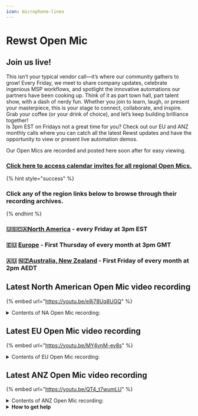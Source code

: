 ```yaml
---
icon: microphone-lines
---
```


# Rewst Open Mic

##

## **Join us live!**

This isn’t your typical vendor call—it’s where our community gathers to grow! Every Friday, we meet to share company updates, celebrate ingenious MSP workflows, and spotlight the innovative automations our partners have been cooking up. Think of it as part town hall, part talent show, with a dash of nerdy fun. Whether you join to learn, laugh, or present your masterpiece, this is your stage to connect, collaborate, and inspire. Grab your coffee (or your drink of choice), and let’s keep building brilliance together!\
Is 3pm EST on Fridays not a great time for you? Check out our EU and ANZ monthly calls where you can catch all the latest Rewst updates and have the opportunity to view or present live automation demos.

Our Open Mics are recorded and posted here soon after for easy viewing.&#x20;

### [Click here to access calendar invites for all regional Open Mics.](https://go.rew.st/open-mic?hs_preview=BFeQDWBI-187816500244)

{% hint style="success" %}
### Click any of the region links below to browse through their recording archives.
{% endhint %}

### 🇺🇸🇨🇦[North America](roc-open-mics-north-america/) - every Friday at 3pm EST

### 🇪🇺 [Europe](roc-open-mics-europe/) - First Thursday of every month at 3pm GMT

### 🇦🇺 🇳🇿[Australia, New Zealand](roc-open-mics-oceania/) - First Friday of every month at 2pm AEDT



## Latest North American Open Mic video recording

{% embed url="https://youtu.be/e8j78Uq8UGQ" %}

<details>

<summary>Contents of NA Open Mic recording:</summary>

* 🎤 Aharon kicked off the call with reminders, encouraged questions, and outlined upcoming maintenance windows.
* 💻 George set the Microsoft Teams-focused demo theme and handed off to Danial.
* 🔧 Danial shared the Rewst status page, upcoming Ninja integration webinar, and a sneak peek at AI features including Robo Rewsty.
* 📦 JP presented marketplace enhancements, licensing SKU updates, and offboarding bug fixes.
* 📘 Clea highlighted certification achievements, announced shorter Foundations and upcoming Clean Automation courses, and new documentation.
* 🌐 George covered community events (Ninja webinar, Flow conference) and launched Ben Climber’s weekly tips segment.
* 💡 Ben Climber demonstrated best practices for trigger criteria in Rewst workflows.
* 🤖 Danial, Chris Arnot, and Jonathan Bramley showcased partner demos on Teams bot meeting scheduling, courier request automation, and GraphQL-based future workflow scheduling.
* 🔔 Aharon closed the session with community sharing reminders and next week’s call details.

</details>

## Latest EU Open Mic video recording

{% embed url="https://youtu.be/MY4vnM-ev8s" %}

<details>

<summary>Contents of EU Open Mic recording:</summary>

* 🟢 George welcomes everyone to the Rewst EU Open Mic, kicking off our monthly update and community collaboration space.
* 📊 Danial presented June’s product highlights including the dashboard workflow table, forms options filters, enhanced workflow result filtering, marketplace redesign, new integrations, and previewed RoboRewsty AI functionality.
* 🛒 JP detailed several new and refactored crates released in June with improved supportability, including Windows Patch Deployer, security integrations, and expanded automated unit testing.
* 🎓 Clea encouraged attendees to leverage Cluck University courses this summer, announced deprecation of seven micro courses, and highlighted process engineering and automation basics offerings.
* 🎉 George shared upcoming Flow 2026 early bird pricing, NinjaOne webinar, Discord channels, community creation videos, and business leaders focus groups .
* 🔗 Gareth demonstrated a two-way integration between ClickUp and Rewst workflows and tickets, showcasing task creation, updates, and synchronization with ClickUp tasks and ConnectWise tickets.
* 🚀 The session concluded with an open Q\&A, reminders for August’s EU Open Mic, and an invitation to join the fun open mic event tomorrow.

</details>

## Latest ANZ Open Mic video recording

{% embed url="https://youtu.be/QT4_t7wumLU" %}

<details>

<summary>Contents of ANZ Open Mic recording:</summary>

* 🎤 Scarlett outlined the agenda, introduced a poll, and invited customer demos before handing over to Jake.
* 🎉 Jake presented product, education, marketplace, and dev updates—including new Rewst dashboard widgets, form filters, integrations, and the upcoming Robo Roost AI assistant.
* 💡 Hugh from Computer Culture demonstrated an LED alerting system integrated with Rewst and Home Assistant to visually display active alerts in real time.
* 🔄 Tim showcased an automated change management workflow using the IT portal change log to track device configuration changes.
* 📝 Michael shared text/markdown field tips and tricks, including custom org variables and prefilled form links for dynamic, user-friendly forms.

</details>

<details>

<summary><strong>How to get help</strong></summary>

* 💬 Chat (Discord): [https://discord.gg/rewst​​ ](https://discord.gg/rewst%E2%80%8B%E2%80%8B)
  * Private #\{{ msp \}} channel
  * \#the-kewp
* 🎫 Submit Tickets to: the\_roc@rewst.io
* 📝 Feature Request + Integration Requests: [https://rewst.canny.io/](https://rewst.canny.io/)

**CLUCK UNIVERSITY – REWST TRAINING:**&#x20;

* 👨‍🏫 Live Instructor-Led Training: [https://calendly.com/cluck-u/](https://calendly.com/cluck-u/)
* 🏁 Rewst Foundations Training: [https://docs.rewst.help/cluck-university/rewst-foundations-10x](https://docs.rewst.help/cluck-university/rewst-foundations-10x)
* ▶️ On-demand Videos: [https://docs.rewst.help/cluck-university/rewst-foundations-10x](https://docs.rewst.help/cluck-university/rewst-foundations-10x)

**DOCS:**&#x20;

* 🥚 Rewst Docs: [https://docs.rewst.help ](https://docs.rewst.help)
* ⛩️ Jinja Docs: [https://jinja.palletsprojects.com/](https://jinja.palletsprojects.com/)

**KEY LINKS:**&#x20;

* 📝 Feature Request + Integration Requests: [https://rewst.canny.io/](https://rewst.canny.io/)

</details>

